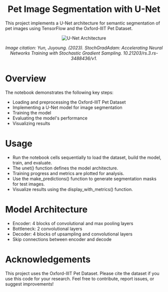 # <h1 align="center">Pet Image Segmentation with U-Net</h1>

This project implements a U-Net architecture for semantic segmentation of pet images using TensorFlow and the Oxford-IIIT Pet Dataset.

<p align="center">
  <img src="https://github.com/user-attachments/assets/3f2498ce-465a-4b73-88c1-4cf237d5aafd" alt="U-Net Architecture">
</p>
<p align="center"><em>Image citation: Yun, Juyoung. (2023). StochGradAdam: Accelerating Neural Networks Training with Stochastic Gradient Sampling. 10.21203/rs.3.rs-3488436/v1.</em></p>



# Overview

The notebook demonstrates the following key steps:

- Loading and preprocessing the Oxford-IIIT Pet Dataset
- Implementing a U-Net model for image segmentation
- Training the model
- Evaluating the model's performance
- Visualizing results

# Usage

- Run the notebook cells sequentially to load the dataset, build the model, train, and evaluate.
- The unet() function defines the model architecture.
- Training progress and metrics are plotted for analysis.
- Use the make_predictions() function to generate segmentation masks for test images.
- Visualize results using the display_with_metrics() function.


# Model Architecture

- Encoder: 4 blocks of convolutional and max pooling layers
- Bottleneck: 2 convolutional layers
- Decoder: 4 blocks of upsampling and convolutional layers
- Skip connections between encoder and decode

# Acknowledgements
This project uses the Oxford-IIIT Pet Dataset. Please cite the dataset if you use this code for your research.
Feel free to contribute, report issues, or suggest improvements!
